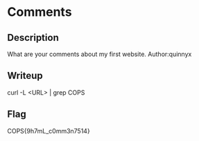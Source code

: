 # Comments

## Description
What are your comments about my first website.
Author:quinnyx
## Writeup
curl -L &lt;URL&gt; | grep COPS

## Flag
COPS{9h7mL_c0mm3n7514}
